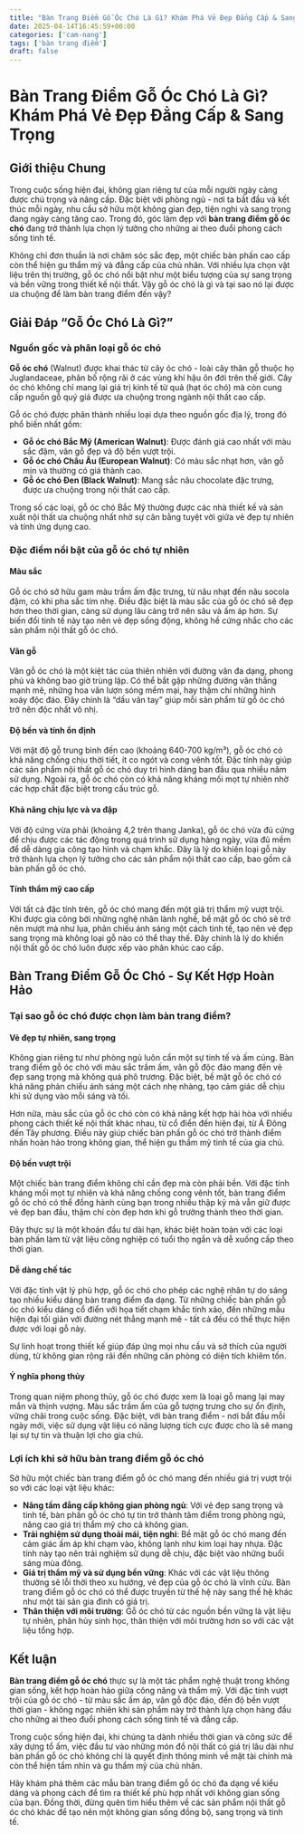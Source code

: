 ```yaml
---
title: "Bàn Trang Điểm Gỗ Óc Chó Là Gì? Khám Phá Vẻ Đẹp Đẳng Cấp & Sang Trọng"
date: 2025-04-14T16:45:59+00:00
categories: ['cam-nang']
tags: ['bàn trang điểm']
draft: false
---
```

# Bàn Trang Điểm Gỗ Óc Chó Là Gì? Khám Phá Vẻ Đẹp Đẳng Cấp & Sang Trọng

## Giới thiệu Chung

Trong cuộc sống hiện đại, không gian riêng tư của mỗi người ngày càng được chú trọng và nâng cấp. Đặc biệt với phòng ngủ - nơi ta bắt đầu và kết thúc mỗi ngày, nhu cầu sở hữu một không gian đẹp, tiện nghi và sang trọng đang ngày càng tăng cao. Trong đó, góc làm đẹp với **bàn trang điểm gỗ óc chó** đang trở thành lựa chọn lý tưởng cho những ai theo đuổi phong cách sống tinh tế.

Không chỉ đơn thuần là nơi chăm sóc sắc đẹp, một chiếc bàn phấn cao cấp còn thể hiện gu thẩm mỹ và đẳng cấp của chủ nhân. Với nhiều lựa chọn vật liệu trên thị trường, gỗ óc chó nổi bật như một biểu tượng của sự sang trọng và bền vững trong thiết kế nội thất. Vậy gỗ óc chó là gì và tại sao nó lại được ưa chuộng để làm bàn trang điểm đến vậy?

## Giải Đáp “Gỗ Óc Chó Là Gì?”

### Nguồn gốc và phân loại gỗ óc chó

**Gỗ óc chó** (Walnut) được khai thác từ cây óc chó - loài cây thân gỗ thuộc họ Juglandaceae, phân bố rộng rãi ở các vùng khí hậu ôn đới trên thế giới. Cây óc chó không chỉ mang lại giá trị kinh tế từ quả (hạt óc chó) mà còn cung cấp nguồn gỗ quý giá được ưa chuộng trong ngành nội thất cao cấp.

Gỗ óc chó được phân thành nhiều loại dựa theo nguồn gốc địa lý, trong đó phổ biến nhất gồm:

* **Gỗ óc chó Bắc Mỹ (American Walnut)**: Được đánh giá cao nhất với màu sắc đậm, vân gỗ đẹp và độ bền vượt trội.
* **Gỗ óc chó Châu Âu (European Walnut)**: Có màu sắc nhạt hơn, vân gỗ mịn và thường có giá thành cao.
* **Gỗ óc chó Đen (Black Walnut)**: Mang sắc nâu chocolate đặc trưng, được ưa chuộng trong nội thất cao cấp.

Trong số các loại, gỗ óc chó Bắc Mỹ thường được các nhà thiết kế và sản xuất nội thất ưa chuộng nhất nhờ sự cân bằng tuyệt vời giữa vẻ đẹp tự nhiên và tính ứng dụng cao.

### Đặc điểm nổi bật của gỗ óc chó tự nhiên

#### Màu sắc

Gỗ óc chó sở hữu gam màu trầm ấm đặc trưng, từ nâu nhạt đến nâu socola đậm, có khi pha sắc tím nhẹ. Điều đặc biệt là màu sắc của gỗ óc chó sẽ đẹp hơn theo thời gian, càng sử dụng lâu càng trở nên sâu và ấm áp hơn. Sự biến đổi tinh tế này tạo nên vẻ đẹp sống động, không hề cứng nhắc cho các sản phẩm nội thất gỗ óc chó.

#### Vân gỗ

Vân gỗ óc chó là một kiệt tác của thiên nhiên với đường vân đa dạng, phong phú và không bao giờ trùng lặp. Có thể bắt gặp những đường vân thẳng mạnh mẽ, những hoa văn lượn sóng mềm mại, hay thậm chí những hình xoáy độc đáo. Đây chính là “dấu vân tay” giúp mỗi sản phẩm từ gỗ óc chó trở nên độc nhất vô nhị.

#### Độ bền và tính ổn định

Với mật độ gỗ trung bình đến cao (khoảng 640-700 kg/m³), gỗ óc chó có khả năng chống chịu thời tiết, ít co ngót và cong vênh tốt. Đặc tính này giúp các sản phẩm nội thất gỗ óc chó duy trì hình dáng ban đầu qua nhiều năm sử dụng. Ngoài ra, gỗ óc chó còn có khả năng kháng mối mọt tự nhiên nhờ các hợp chất đặc biệt trong cấu trúc gỗ.

#### Khả năng chịu lực và va đập

Với độ cứng vừa phải (khoảng 4,2 trên thang Janka), gỗ óc chó vừa đủ cứng để chịu được các tác động trong quá trình sử dụng hàng ngày, vừa đủ mềm để dễ dàng gia công tạo hình và chạm khắc. Đây là lý do khiến loại gỗ này trở thành lựa chọn lý tưởng cho các sản phẩm nội thất cao cấp, bao gồm cả bàn phấn gỗ óc chó.

#### Tính thẩm mỹ cao cấp

Với tất cả đặc tính trên, gỗ óc chó mang đến một giá trị thẩm mỹ vượt trội. Khi được gia công bởi những nghệ nhân lành nghề, bề mặt gỗ óc chó sẽ trở nên mượt mà như lụa, phản chiếu ánh sáng một cách tinh tế, tạo nên vẻ đẹp sang trọng mà không loại gỗ nào có thể thay thế. Đây chính là lý do khiến nội thất gỗ óc chó luôn được xếp vào phân khúc cao cấp.

## Bàn Trang Điểm Gỗ Óc Chó - Sự Kết Hợp Hoàn Hảo

### Tại sao gỗ óc chó được chọn làm bàn trang điểm?

#### Vẻ đẹp tự nhiên, sang trọng

Không gian riêng tư như phòng ngủ luôn cần một sự tinh tế và ấm cúng. Bàn trang điểm gỗ óc chó với màu sắc trầm ấm, vân gỗ độc đáo mang đến vẻ đẹp sang trọng mà không quá phô trương. Đặc biệt, bề mặt gỗ óc chó có khả năng phản chiếu ánh sáng một cách nhẹ nhàng, tạo cảm giác dễ chịu khi sử dụng vào mỗi sáng và tối.

Hơn nữa, màu sắc của gỗ óc chó còn có khả năng kết hợp hài hòa với nhiều phong cách thiết kế nội thất khác nhau, từ cổ điển đến hiện đại, từ Á Đông đến Tây phương. Điều này giúp chiếc bàn phấn gỗ óc chó trở thành điểm nhấn hoàn hảo trong không gian, thể hiện gu thẩm mỹ tinh tế của gia chủ.

#### Độ bền vượt trội

Một chiếc bàn trang điểm không chỉ cần đẹp mà còn phải bền. Với đặc tính kháng mối mọt tự nhiên và khả năng chống cong vênh tốt, bàn trang điểm gỗ óc chó có thể đồng hành cùng bạn trong nhiều thập kỷ mà vẫn giữ được vẻ đẹp ban đầu, thậm chí còn đẹp hơn khi gỗ trưởng thành theo thời gian.

Đây thực sự là một khoản đầu tư dài hạn, khác biệt hoàn toàn với các loại bàn phấn làm từ vật liệu công nghiệp có tuổi thọ ngắn và dễ xuống cấp theo thời gian.

#### Dễ dàng chế tác

Với đặc tính vật lý phù hợp, gỗ óc chó cho phép các nghệ nhân tự do sáng tạo nhiều kiểu dáng bàn trang điểm đa dạng. Từ những chiếc bàn phấn gỗ óc chó kiểu dáng cổ điển với họa tiết chạm khắc tinh xảo, đến những mẫu hiện đại tối giản với đường nét thẳng mạnh mẽ - tất cả đều có thể thực hiện được với loại gỗ này.

Sự linh hoạt trong thiết kế giúp đáp ứng mọi nhu cầu và sở thích của người dùng, từ không gian rộng rãi đến những căn phòng có diện tích khiêm tốn.

#### Ý nghĩa phong thủy

Trong quan niệm phong thủy, gỗ óc chó được xem là loại gỗ mang lại may mắn và thịnh vượng. Màu sắc trầm ấm của gỗ tượng trưng cho sự ổn định, vững chãi trong cuộc sống. Đặc biệt, với bàn trang điểm - nơi bắt đầu mỗi ngày mới, việc sử dụng vật liệu có năng lượng tích cực được cho là sẽ mang lại sự tự tin và thuận lợi cho gia chủ.

### Lợi ích khi sở hữu bàn trang điểm gỗ óc chó

Sở hữu một chiếc bàn trang điểm gỗ óc chó mang đến nhiều giá trị vượt trội so với các loại vật liệu khác:

* **Nâng tầm đẳng cấp không gian phòng ngủ**: Với vẻ đẹp sang trọng và tinh tế, bàn phấn gỗ óc chó tự tin trở thành tâm điểm trong phòng ngủ, nâng cao giá trị thẩm mỹ cho cả không gian.
* **Trải nghiệm sử dụng thoải mái, tiện nghi**: Bề mặt gỗ óc chó mang đến cảm giác ấm áp khi chạm vào, không lạnh như kim loại hay nhựa. Đặc tính này tạo nên trải nghiệm sử dụng dễ chịu, đặc biệt vào những buổi sáng mùa đông.
* **Giá trị thẩm mỹ và sử dụng bền vững**: Khác với các vật liệu thông thường sẽ lỗi thời theo xu hướng, vẻ đẹp của gỗ óc chó là vĩnh cửu. Bàn trang điểm gỗ óc chó có thể được truyền từ thế hệ này sang thế hệ khác như một tài sản gia đình có giá trị.
* **Thân thiện với môi trường**: Gỗ óc chó từ các nguồn bền vững là vật liệu tự nhiên, phân hủy sinh học, thân thiện với môi trường hơn so với các vật liệu tổng hợp.

## Kết luận

**Bàn trang điểm gỗ óc chó** thực sự là một tác phẩm nghệ thuật trong không gian sống, kết hợp hoàn hảo giữa công năng và thẩm mỹ. Với đặc tính vượt trội của gỗ óc chó - từ màu sắc ấm áp, vân gỗ độc đáo, đến độ bền vượt thời gian - không ngạc nhiên khi sản phẩm này trở thành lựa chọn hàng đầu cho những ai theo đuổi phong cách sống tinh tế và đẳng cấp.

Trong cuộc sống hiện đại, khi chúng ta dành nhiều thời gian và công sức để xây dựng tổ ấm, việc đầu tư vào những món đồ nội thất có giá trị lâu dài như bàn phấn gỗ óc chó không chỉ là quyết định thông minh về mặt tài chính mà còn thể hiện tầm nhìn và gu thẩm mỹ của chủ nhân.

Hãy khám phá thêm các mẫu bàn trang điểm gỗ óc chó đa dạng về kiểu dáng và phong cách để tìm ra thiết kế phù hợp nhất với không gian sống của bạn. Đồng thời, đừng quên tìm hiểu thêm về các sản phẩm nội thất gỗ óc chó khác để tạo nên một không gian sống đồng bộ, sang trọng và tinh tế.